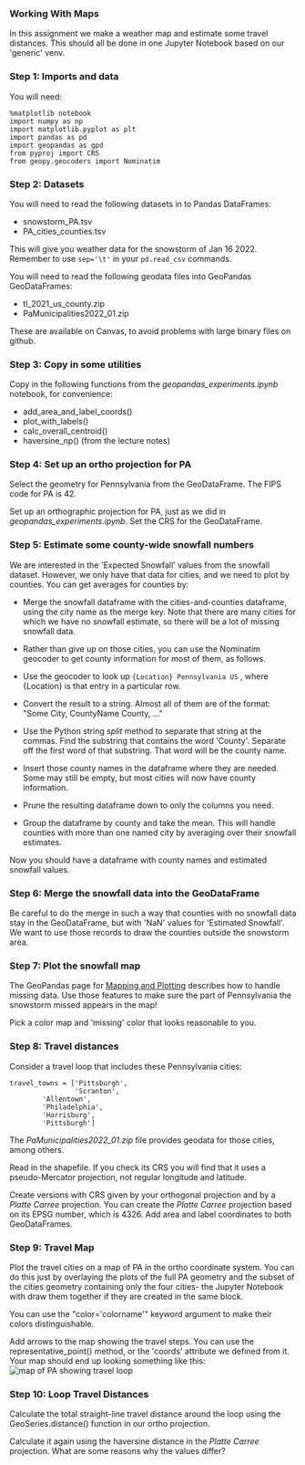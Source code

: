 ### Working With Maps

In this assignment we make a weather map and estimate
some travel distances.  This should all be done in one Jupyter
Notebook based on our 'generic' venv.



### Step 1: Imports and data

You will need:
```
%matplotlib notebook
import numpy as np
import matplotlib.pyplot as plt
import pandas as pd
import geopandas as gpd
from pyproj import CRS
from geopy.geocoders import Nominatim
```



### Step 2: Datasets

You will need to read the following datasets in to Pandas DataFrames:
* snowstorm_PA.tsv
* PA_cities_counties.tsv

This will give you weather data for the snowstorm of Jan 16 2022.
Remember to use ```sep='\t'``` in your ```pd.read_csv``` commands.


You will need to read the following geodata files into GeoPandas GeoDataFrames:
* tl_2021_us_county.zip
* PaMunicipalities2022_01.zip

These are available on Canvas, to avoid problems with large binary
files on github.



### Step 3: Copy in some utilities

Copy in the following functions from the *geopandas_experiments.ipynb*
notebook, for convenience:
* add_area_and_label_coords()
* plot_with_labels()
* calc_overall_centroid()
* haversine_np()  (from the lecture notes)



### Step 4: Set up an ortho projection for PA

Select the geometry for Pennsylvania from the GeoDataFrame.  The
FIPS code for PA is 42.

Set up an orthographic projection for PA, just as we did in
*geopandas_experiments.ipynb*.  Set the CRS for the GeoDataFrame.



### Step 5: Estimate some county-wide snowfall numbers

We are interested in the 'Expected Snowfall' values from the
snowfall dataset.  However, we only have that data for cities,
and we need to plot by counties.  You can get averages for
counties by:


* Merge the snowfall dataframe with the cities-and-counties dataframe,
using the city name as the merge key.  Note that there are many cities
for which we have no snowfall estimate, so there will be a lot of
missing snowfall data.


* Rather than give up
  on those cities, you can use the Nominatim geocoder to get county
  information for most of them, as follows.
 * Use the geocoder to look up `{Location} Pennsylvania US` , where
   {Location} is that entry in a particular row.
 * Convert the result to a string.  Almost all of them are of the
   format: "Some City, CountyName County, ..."


 * Use the Python string _split_ method to separate that string at
   the commas.  Find the substring that contains the word 'County'.
   Separate off the first word of that substring.  That word will
   be the county name.


* Insert those county names in the dataframe where they are needed.  Some
  may still be empty, but most cities will now have county information.
* Prune the resulting dataframe down to only the columns you need.


* Group the dataframe by county and take the mean.  This will handle
counties with more than one named city by averaging over their
snowfall estimates.

Now you should have a dataframe with county names and estimated
snowfall values.



### Step 6: Merge the snowfall data into the GeoDataFrame

Be careful to do the merge in such a way that counties with no
snowfall data stay in the GeoDataFrame, but with 'NaN' values
for 'Estimated Snowfall'.  We want to use those records to draw
the counties outside the snowstorm area.



### Step 7: Plot the snowfall map

The GeoPandas page for
[Mapping and Plotting](https://geopandas.org/en/stable/docs/user_guide/mapping.html)
describes how to handle missing data.  Use those features to make
sure the part of Pennsylvania the snowstorm missed appears in the
map!

Pick a color map and 'missing' color that looks reasonable to you.



### Step 8: Travel distances

Consider a travel loop that includes these Pennsylvania cities:
```
travel_towns = ['Pittsburgh',
                'Scranton',
		'Allentown',
		'Philadelphia',
		'Harrisburg',
		'Pittsburgh']
```
The _PaMunicipalities2022_01.zip_ file provides geodata for
those cities, among others.


Read in the shapefile.  If you check its CRS you will find that it
uses a pseudo-Mercator projection, not regular longitude and latitude.

Create versions with CRS given by your
orthogonal projection and by a _Platte Carree_ projection.  You can
create the _Platte Carree_ projection based on its EPSG number,
which is 4326.  Add area and label coordinates to both GeoDataFrames.



### Step 9: Travel Map

Plot the travel cities on a map of PA in the ortho coordinate system. You
can do this just by overlaying the plots of the full PA geometry and the
subset of the cities geometry containing only the four cities- the Jupyter
Notebook with draw them together if they are created in the same block.

You can use the "color='colorname'" keyword argument to make their colors
distinguishable.


Add arrows to the map showing the travel steps.  You can use the
representative_point() method, or the 'coords' attribute we defined
from it.  Your map should end up looking something like this:
![map of PA showing travel loop](images/pa_travel_loop.png)



### Step 10: Loop Travel Distances

Calculate the total straight-line travel distance around the loop
using the GeoSeries.distance() function in our ortho projection.

Calculate it again using the haversine distance in the _Platte Carree_
projection.  What are some reasons why the values differ?